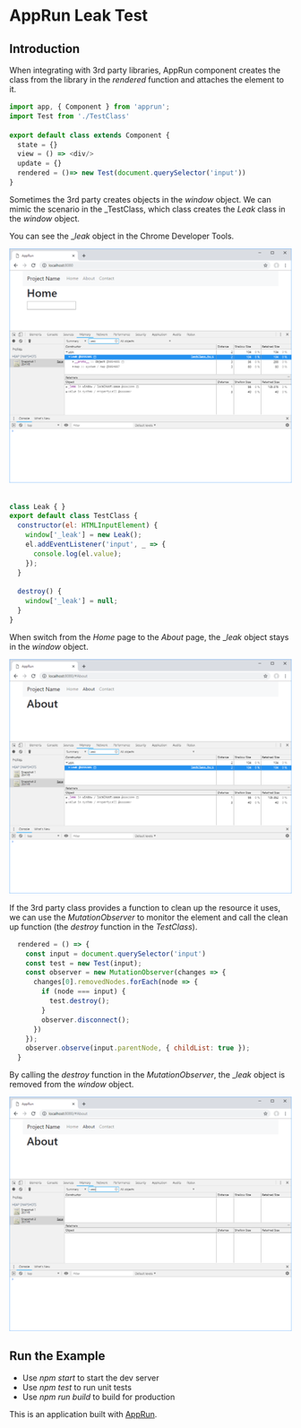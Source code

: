 # AppRun Leak Test

## Introduction

When integrating with 3rd party libraries, AppRun component creates the class from the library in the _rendered_ function and attaches the element to it.

```javascript
import app, { Component } from 'apprun';
import Test from './TestClass'

export default class extends Component {
  state = {}
  view = () => <div/>
  update = {}
  rendered = ()=> new Test(document.querySelector('input'))
}
```

Sometimes the 3rd party creates objects in the _window_ object. We can mimic the scenario in the _TestClass, which class creates the _Leak_ class in the _window_ object.

You can see the __leak_ object in the Chrome Developer Tools.

![](0.png)

```javascript

class Leak { }
export default class TestClass {
  constructor(el: HTMLInputElement) {
    window['_leak'] = new Leak();
    el.addEventListener('input', _ => {
      console.log(el.value);
    });
  }

  destroy() {
    window['_leak'] = null;
  }
}
```

When switch from the _Home_ page to the _About_ page, the __leak_ object stays in the _window_ object.

![](5.png)

If the 3rd party class provides a function to clean up the resource it uses, we can use the _MutationObserver_ to monitor the element and call the clean up function (the _destroy_ function in the _TestClass_).


```javascript
  rendered = () => {
    const input = document.querySelector('input')
    const test = new Test(input);
    const observer = new MutationObserver(changes => {
      changes[0].removedNodes.forEach(node => {
        if (node === input) {
          test.destroy();
        }
        observer.disconnect();
      })
    });
    observer.observe(input.parentNode, { childList: true });
  }
```

By calling the _destroy_ function in the _MutationObserver_, the __leak_ object is removed from the _window_ object.

![](4.png)


## Run the Example
* Use _npm start_ to start the dev server
* Use _npm test_ to run unit tests
* Use _npm run build_ to build for production

This is an application built with [AppRun](https://github.com/yysun/apprun).